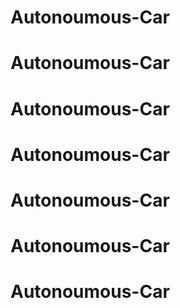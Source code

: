 # Autonoumous-Car
# Autonoumous-Car
# Autonoumous-Car
# Autonoumous-Car
# Autonoumous-Car
# Autonoumous-Car
# Autonoumous-Car
